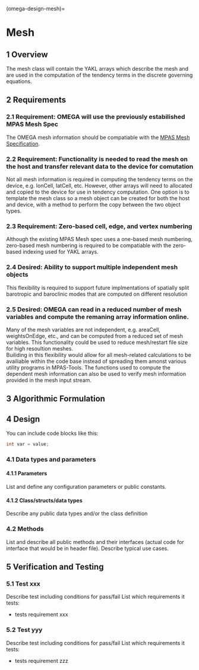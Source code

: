 (omega-design-mesh)=
# Mesh 

## 1 Overview

The mesh class will contain the YAKL arrays which describe the mesh and are used in the computation of the tendency terms in the discrete governing equations.

## 2 Requirements

### 2.1 Requirement: OMEGA will use the previously estabilished MPAS Mesh Spec

The OMEGA mesh information should be compatiable with the [MPAS Mesh Specification](https://mpas-dev.github.io/files/documents/MPAS-MeshSpec.pdf).

### 2.2 Requirement: Functionality is needed to read the mesh on the host and transfer relevant data to the device for comutation

Not all mesh information is required in computing the tendency terms on the device, e.g. lonCell, latCell, etc. 
However, other arrays will need to allocated and copied to the device for use in tendency computation.
One option is to template the mesh class so a mesh object can be created for both the host and device, with a method to perform the copy between the two object types.

### 2.3 Requirement: Zero-based cell, edge, and vertex numbering

Although the existing MPAS Mesh spec uses a one-based mesh numbering, zero-based mesh numbering is required to be compatiable with the zero-based indexing used for YAKL arrays.

### 2.4 Desired: Ability to support multiple independent mesh objects

This flexibility is required to support future implmentations of spatially split barotropic and baroclinic modes that are computed on different resolution 

### 2.5 Desired: OMEGA can read in a reduced number of mesh variables and compute the remaning array information online.

Many of the mesh variables are not independent, e.g.  areaCell, weightsOnEdge, etc., and can be computed from a reduced set of mesh variables.
This functionality could be used to reduce mesh/restart file size for high resoultion meshes.  
Builiding in this flexibility would allow for all mesh-related calculations to be availiable within the code base instead of spreading them amonst various utility programs in MPAS-Tools.
The functions used to compute the dependent mesh information can also be used to verify mesh information provided in the mesh input stream.

## 3 Algorithmic Formulation


## 4 Design

You can include code blocks like this:

```c++
int var = value;
```

### 4.1 Data types and parameters

#### 4.1.1 Parameters

List and define any configuration parameters or public constants.

#### 4.1.2 Class/structs/data types

Describe any public data types and/or the class definition

### 4.2 Methods

List and describe all public methods and their interfaces (actual code for
interface that would be in header file). Describe typical use cases.

## 5 Verification and Testing

### 5.1 Test xxx

Describe test including conditions for pass/fail
List which requirements it tests:
  - tests requirement xxx

### 5.2 Test yyy

Describe test including conditions for pass/fail
List which requirements it tests:
  - tests requirement zzz
